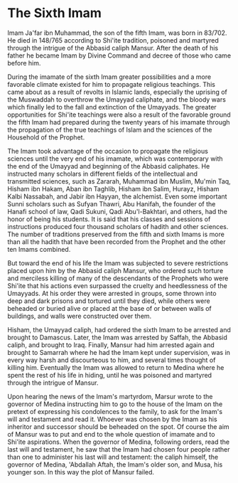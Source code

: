 The Sixth Imam
==============

Imam Ja'far ibn Muhammad, the son of the fifth Imam, was born in
83/702. He died in 148/765 according to Shi'ite tradition, poisoned and
martyred through the intrigue of the Abbasid caliph Mansur. After the
death of his father he became Imam by Divine Command and decree of those
who came before him.

During the imamate of the sixth Imam greater possibilities and a more
favorable climate existed for him to propagate religious teachings. This
came about as a result of revolts in Islamic lands, especially the
uprising of the Muswaddah to overthrow the Umayyad caliphate, and the
bloody wars which finally led to the fall and extinction of the
Umayyads. The greater opportunities for Shi'ite teachings were also a
result of the favorable ground the fifth Imam had prepared during the
twenty years of his imamate through the propagation of the true
teachings of Islam and the sciences of the Household of the Prophet.

The Imam took advantage of the occasion to propagate the religious
sciences until the very end of his imamate, which was contemporary with
the end of the Umayyad and beginning of the Abbasid caliphates. He
instructed many scholars in different fields of the intellectual and
transmitted sciences, such as Zararah, Muhammad ibn Muslim, Mu'min Taq,
Hisham ibn Hakam, Aban ibn Taghlib, Hisham ibn Salim, Hurayz, Hisham
Kalbi Nassabah, and Jabir ibn Hayyan, the alchemist. Even some important
Sunni scholars such as Sufyan Thawri, Abu Hanifah, the founder of the
Hanafi school of law, Qadi Sukuni, Qadi Abu'l-Bakhtari, and others, had
the honor of being his students. It is said that his classes and
sessions of instructions produced four thousand scholars of hadith and
other sciences. The number of traditions preserved from the fifth and
sixth Imams is more than all the hadith that have been recorded from the
Prophet and the other ten Imams combined.

But toward the end of his life the Imam was subjected to severe
restrictions placed upon him by the Abbasid caliph Mansur, who ordered
such torture and merciless killing of many of the descendants of the
Prophets who were Shi'ite that his actions even surpassed the cruelty
and heedlessness of the Umayyads. At his order they were arrested in
groups, some thrown into deep and dark prisons and tortured until they
died, while others were beheaded or buried alive or placed at the base
of or between walls of buildings, and walls were constructed over
them.

Hisham, the Umayyad caliph, had ordered the sixth Imam to be arrested
and brought to Damascus. Later, the Imam was arrested by Saffah, the
Abbasid caliph, and brought to Iraq. Finally, Mansur had him arrested
again and brought to Samarrah where he had the Imam kept under
supervision, was in every way harsh and discourteous to him, and several
times thought of killing him. Eventually the Imam was allowed to return
to Medina where he spent the rest of his life in hiding, until he was
poisoned and martyred through the intrigue of Mansur.

Upon hearing the news of the Imam's martyrdom, Marsur wrote to the
governor of Medina instructing him to go to the house of the Imam on the
pretext of expressing his condolences to the family, to ask for the
Imam's will and testament and read it. Whoever was chosen by the Imam as
his inheritor and successor should be beheaded on the spot. Of course
the aim of Mansur was to put and end to the whole question of imamate
and to Shi'ite aspirations. When the governor of Medina, following
orders, read the last will and testament, he saw that the Imam had
chosen four people rather than one to administer his last will and
testament: the caliph himself, the governor of Medina, 'Abdallah Aftah,
the Imam's older son, and Musa, his younger son. In this way the plot of
Mansur failed.


